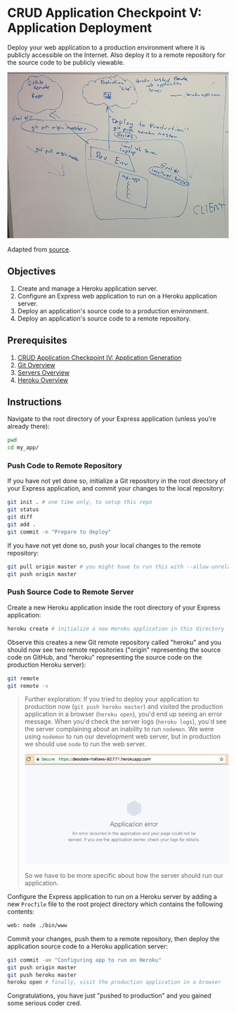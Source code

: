 
# CRUD Application Checkpoint V: Application Deployment

Deploy your web application to a production environment where it is publicly accessible on the Internet. Also deploy it to a remote repository for the source code to be publicly viewable.

![a whiteboard diagram depicting arrows from the local development environment to two different cloud-shaped items representing the remote repository and the remote server](deployment-environments.png)

Adapted from [source](http://data-creative.info/process-documentation/2016/04/09/node-for-rails-developers-part-2-node-and-express/).

## Objectives

  1. Create and manage a Heroku application server.
  2. Configure an Express web application to run on a Heroku application server.
  3. Deploy an application's source code to a production environment.
  4. Deploy an application's source code to a remote repository.

## Prerequisites

  1. [CRUD Application Checkpoint IV: Application Generation](/projects/crud-application/checkpoints/app-generation/checkpoint.md)
  2. [Git Overview](/notes/git/notes.md)
  3. [Servers Overview](/notes/computer-networks/servers.md)
  4. [Heroku Overview](/notes/heroku/notes.md)

## Instructions

Navigate to the root directory of your Express application (unless you're already there):

```` sh
pwd
cd my_app/
````

### Push Code to Remote Repository

If you have not yet done so, initialize a Git repository in the root directory of your Express application, and commit your changes to the local repository:

```` sh
git init . # one time only, to setup this repo
git status
git diff
git add .
git commit -m "Prepare to deploy"
````

If you have not yet done so, push your local changes to the remote repository:

```` sh
git pull origin master # you might have to run this with --allow-unrelated-histories (see the Git overview for more information)
git push origin master
````

### Push Source Code to Remote Server

Create a new Heroku application inside the root directory of your Express application:

```` sh
heroku create # initialize a new Heroku application in this directory
````

Observe this creates a new Git remote repository called "heroku" and you should now see two remote repositories ("origin" representing the source code on GitHub, and "heroku" representing the source code on the production Heroku server):

```` sh
git remote
git remote -v
````

> Further exploration: If you tried to deploy your application to production now (`git push heroku master`) and visited the production application in a browser (`heroku open`), you'd end up seeing an error message. When you'd check the server logs (`heroku logs`), you'd see the server complaining about an inability to run `nodemon`. We were using `nodemon` to run our development web server, but in production we should use `node` to run the web server.
>
> ![a screenshot of the application URL (https://desolate-hollows-92771.herokuapp.com/) and an error message that reads "An error occurred in the application and your page could not be served. If you are the application owner, check your logs for details."](initial-deployment-error.png)
>
> So we have to be more specific about how the server should run our application.

Configure the Express application to run on a Heroku server by adding a new `Procfile` file to the root project directory which contains the following contents:

```` sh
web: node ./bin/www
````

Commit your changes, push them to a remote repository, then deploy the application source code to a Heroku application server:

```` sh
git commit -am "Configuring app to run on Heroku"
git push origin master
git push heroku master
heroku open # finally, visit the production application in a browser
````

Congratulations, you have just "pushed to production" and you gained some serious coder cred.
